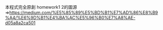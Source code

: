 本程式完全原創
homework1 2的圖源 =>https://medium.com/%E5%85%89%E5%BD%B1%E7%AD%86%E8%B9%A4/%E6%9D%B1%E4%BA%AC%E5%96%B0%E7%A8%AE-d05a8a2ca501

